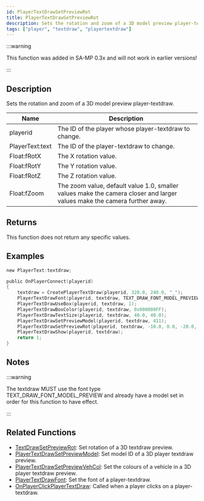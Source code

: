 ```yaml
---
id: PlayerTextDrawSetPreviewRot
title: PlayerTextDrawSetPreviewRot
description: Sets the rotation and zoom of a 3D model preview player-textdraw.
tags: ["player", "textdraw", "playertextdraw"]
---
```


:::warning

This function was added in SA-MP 0.3x and will not work in earlier versions!

:::

## Description

Sets the rotation and zoom of a 3D model preview player-textdraw.

| Name            | Description                                                                                                              |
| --------------- | ------------------------------------------------------------------------------------------------------------------------ |
| playerid        | The ID of the player whose player-textdraw to change.                                                                    |
| PlayerText:text | The ID of the player-textdraw to change.                                                                                 |
| Float:fRotX     | The X rotation value.                                                                                                    |
| Float:fRotY     | The Y rotation value.                                                                                                    |
| Float:fRotZ     | The Z rotation value.                                                                                                    |
| Float:fZoom     | The zoom value, default value 1.0, smaller values make the camera closer and larger values make the camera further away. |

## Returns

This function does not return any specific values.

## Examples

```c
new PlayerText:textdraw;

public OnPlayerConnect(playerid)
{
    textdraw = CreatePlayerTextDraw(playerid, 320.0, 240.0, "_");
    PlayerTextDrawFont(playerid, textdraw, TEXT_DRAW_FONT_MODEL_PREVIEW);
    PlayerTextDrawUseBox(playerid, textdraw, 1);
    PlayerTextDrawBoxColor(playerid, textdraw, 0x000000FF);
    PlayerTextDrawTextSize(playerid, textdraw, 40.0, 40.0);
    PlayerTextDrawSetPreviewModel(playerid, textdraw, 411);
    PlayerTextDrawSetPreviewRot(playerid, textdraw, -10.0, 0.0, -20.0, 1.0);
    PlayerTextDrawShow(playerid, textdraw);
    return 1;
}
```

## Notes

:::warning

The textdraw MUST use the font type TEXT_DRAW_FONT_MODEL_PREVIEW and already have a model set in order for this function to have effect.

:::

## Related Functions

- [TextDrawSetPreviewRot](TextDrawSetPreviewRot.md): Set rotation of a 3D textdraw preview.
- [PlayerTextDrawSetPreviewModel](PlayerTextDrawSetPreviewModel.md): Set model ID of a 3D player textdraw preview.
- [PlayerTextDrawSetPreviewVehCol](PlayerTextDrawSetPreviewVehCol.md): Set the colours of a vehicle in a 3D player textdraw preview.
- [PlayerTextDrawFont](PlayerTextDrawFont.md): Set the font of a player-textdraw.
- [OnPlayerClickPlayerTextDraw](../callbacks/OnPlayerClickPlayerTextDraw.md): Called when a player clicks on a player-textdraw.
